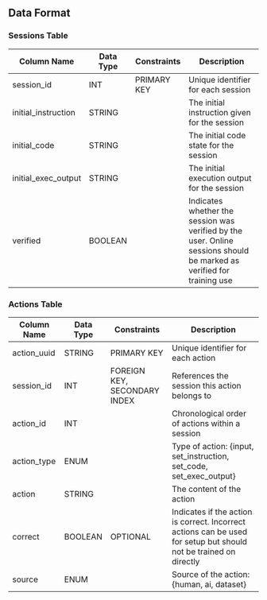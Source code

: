 

## Data Format

### Sessions Table

| Column Name         | Data Type | Constraints    | Description                                                                                                           |
|---------------------|-----------|----------------|-----------------------------------------------------------------------------------------------------------------------|
| session_id          | INT       | PRIMARY KEY    | Unique identifier for each session                                                                                    |
| initial_instruction | STRING    |                | The initial instruction given for the session                                                                         |
| initial_code        | STRING    |                | The initial code state for the session                                                                                |
| initial_exec_output | STRING    |                | The initial execution output for the session                                                                          |
| verified            | BOOLEAN   |                | Indicates whether the session was verified by the user. Online sessions should be marked as verified for training use |

### Actions Table

| Column Name | Data Type | Constraints                 | Description                                                                                                        |
|-------------|-----------|-----------------------------|--------------------------------------------------------------------------------------------------------------------|
| action_uuid | STRING    | PRIMARY KEY                 | Unique identifier for each action                                                                                  |
| session_id  | INT       | FOREIGN KEY, SECONDARY INDEX| References the session this action belongs to                                                                      |
| action_id   | INT       |                             | Chronological order of actions within a session                                                                    |
| action_type | ENUM      |                             | Type of action: {input, set_instruction, set_code, set_exec_output}                                                |
| action      | STRING    |                             | The content of the action                                                                                          |
| correct     | BOOLEAN   | OPTIONAL                    | Indicates if the action is correct. Incorrect actions can be used for setup but should not be trained on directly |
| source      | ENUM      |                             | Source of the action: {human, ai, dataset}                                                                         |